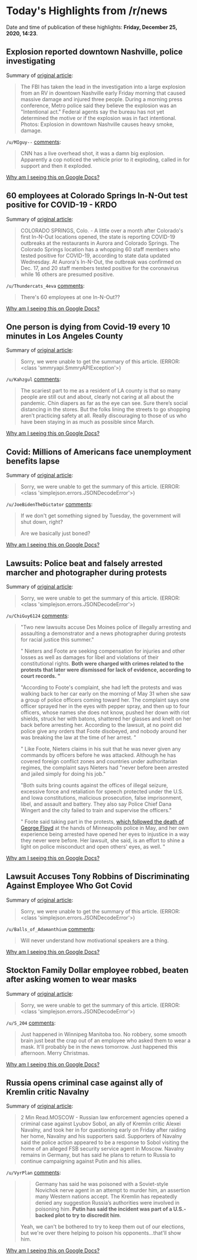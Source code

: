 # Today's Highlights from /r/news

Date and time of publication of these highlights: **Friday, December 25, 2020, 14:23**.

## Explosion reported downtown Nashville, police investigating

Summary of [original article](https://www.newschannel5.com/news/explosion-reported-downtown-nashville-police-investigating):

> The FBI has taken the lead in the investigation into a large explosion from an RV in downtown Nashville early Friday morning that caused massive damage and injured three people. During a morning press conference, Metro police said they believe the explosion was an "Intentional act." Federal agents say the bureau has not yet determined the motive or if the explosion was in fact intentional. Photos: Explosion in downtown Nashville causes heavy smoke, damage.

`/u/MIguy--` [comments](https://www.reddit.com/r/news/comments/kjze6e/explosion_reported_downtown_nashville_police/):

> CNN has a live overhead shot, it was a damn big explosion.  Apparently a cop noticed the vehicle prior to it exploding, called in for support and then it exploded.

[Why am I seeing this on Google Docs?](https://docs.google.com/document/d/1Dc6We63vOXIZsc0op-Bt4abqkYjXzOigalQqFxmvvbM/edit?usp=sharing)

## 60 employees at Colorado Springs In-N-Out test positive for COVID-19 - KRDO

Summary of [original article](https://krdo.com/news/top-stories/2020/12/24/60-employees-at-colorado-springs-in-n-out-test-positive-for-covid-19/):

> COLORADO SPRINGS, Colo. - A little over a month after Colorado's first In-N-Out locations opened, the state is reporting COVID-19 outbreaks at the restaurants in Aurora and Colorado Springs. The Colorado Springs location has a whopping 60 staff members who tested positive for COVID-19, according to state data updated Wednesday. At Aurora's In-N-Out, the outbreak was confirmed on Dec. 17, and 20 staff members tested positive for the coronavirus while 16 others are presumed positive.

`/u/Thundercats_4eva` [comments](https://www.reddit.com/r/news/comments/kk1vc2/60_employees_at_colorado_springs_innout_test/):

> There's 60 employees at one In-N-Out??

[Why am I seeing this on Google Docs?](https://docs.google.com/document/d/1Dc6We63vOXIZsc0op-Bt4abqkYjXzOigalQqFxmvvbM/edit?usp=sharing)

## One person is dying from Covid-19 every 10 minutes in Los Angeles County

Summary of [original article](https://www.cnn.com/2020/12/25/us/los-angeles-county-covid-19-deaths/index.html):

> Sorry, we were unable to get the summary of this article. (ERROR: <class 'smmryapi.SmmryAPIException'>)

`/u/Kahzgul` [comments](https://www.reddit.com/r/news/comments/kk3yxl/one_person_is_dying_from_covid19_every_10_minutes/):

> The scariest part to me as a resident of LA county is that so many people are still out and about, clearly not caring at all about the pandemic. Chin diapers as far as the eye can see. Sure there’s social distancing in the stores. But the folks lining the streets to go shopping aren’t practicing safety at all. Really discouraging to those of us who have been staying in as much as possible since March.

[Why am I seeing this on Google Docs?](https://docs.google.com/document/d/1Dc6We63vOXIZsc0op-Bt4abqkYjXzOigalQqFxmvvbM/edit?usp=sharing)

## Covid: Millions of Americans face unemployment benefits lapse

Summary of [original article](https://www.bbc.com/news/world-us-canada-55447731):

> Sorry, we were unable to get the summary of this article. (ERROR: <class 'simplejson.errors.JSONDecodeError'>)

`/u/JoeBidenTheDictator` [comments](https://www.reddit.com/r/news/comments/kk2hso/covid_millions_of_americans_face_unemployment/):

> If we don't get something signed by Tuesday, the government will shut down, right?
> 
> Are we basically just boned?

[Why am I seeing this on Google Docs?](https://docs.google.com/document/d/1Dc6We63vOXIZsc0op-Bt4abqkYjXzOigalQqFxmvvbM/edit?usp=sharing)

## Lawsuits: Police beat and falsely arrested marcher and photographer during protests

Summary of [original article](https://www.desmoinesregister.com/story/news/crime-and-courts/2020/12/24/des-moines-police-accused-beatings-false-arrests-george-floyd-protests/4038594001/):

> Sorry, we were unable to get the summary of this article. (ERROR: <class 'simplejson.errors.JSONDecodeError'>)

`/u/ChiGuy6124` [comments](https://www.reddit.com/r/news/comments/kk60zq/lawsuits_police_beat_and_falsely_arrested_marcher/):

> "Two new lawsuits accuse Des Moines police of illegally arresting and assaulting a demonstrator and a news photographer during protests for racial justice this summer."
> 
> " Nieters and Foote are seeking compensation for injuries and other losses as well as damages for libel and violations of their constitutional rights. **Both were charged with crimes related to the protests that later were dismissed for lack of evidence, according to court records. "**
> 
> "According to Foote's complaint, she had left the protests and was walking back to her car early on the morning of May 31 when she saw a group of police officers coming toward her. The complaint says one officer sprayed her in the eyes with pepper spray, and then up to four officers, whose names she does not know, pushed her down with riot shields, struck her with batons, shattered her glasses and knelt on her back before arresting her. According to the lawsuit, at no point did police give any orders that Foote disobeyed, and nobody around her was breaking the law at the time of her arrest. "
> 
> " Like Foote, Nieters claims in his suit that he was never given any commands by officers before he was attacked. Although he has covered foreign conflict zones and countries under authoritarian regimes, the complaint says Nieters had "never before been arrested and jailed simply for doing his job."
> 
> "Both suits bring counts against the offices of illegal seizure, excessive force and retaliation for speech protected under the U.S. and Iowa constitutions, malicious prosecution, false imprisonment, libel, and assault and battery. They also say Police Chief Dana Wingert and the city failed to train and supervise the officers."
> 
> " Foote said taking part in the protests, [which followed the death of George Floyd](https://www.desmoinesregister.com/picture-gallery/news/2020/06/08/george-floyd-protests-updates-on-demonstrations-in-iowa-des-moines-police-black-lives-matter/3161760001/) at the hands of Minneapolis police in May, and her own experience being arrested have opened her eyes to injustice in a way they never were before. Her lawsuit, she said, is an effort to shine a light on police misconduct and open others' eyes, as well. "

[Why am I seeing this on Google Docs?](https://docs.google.com/document/d/1Dc6We63vOXIZsc0op-Bt4abqkYjXzOigalQqFxmvvbM/edit?usp=sharing)

## Lawsuit Accuses Tony Robbins of Discriminating Against Employee Who Got Covid

Summary of [original article](https://www.nytimes.com/2020/12/24/business/tony-robbins-covid-lawsuit.html):

> Sorry, we were unable to get the summary of this article. (ERROR: <class 'simplejson.errors.JSONDecodeError'>)

`/u/Balls_of_Adamanthium` [comments](https://www.reddit.com/r/news/comments/kk3ni1/lawsuit_accuses_tony_robbins_of_discriminating/):

> Will never understand how motivational speakers are a thing.

[Why am I seeing this on Google Docs?](https://docs.google.com/document/d/1Dc6We63vOXIZsc0op-Bt4abqkYjXzOigalQqFxmvvbM/edit?usp=sharing)

## Stockton Family Dollar employee robbed, beaten after asking women to wear masks

Summary of [original article](https://www.abc10.com/article/news/local/stockton/stockton-police-searching-for-women-who-robbed-employee-refused-to-wear-masks/103-37b13691-93a1-4058-b43b-4568cd1e095b):

> Sorry, we were unable to get the summary of this article. (ERROR: <class 'simplejson.errors.JSONDecodeError'>)

`/u/S_204` [comments](https://www.reddit.com/r/news/comments/kjrbti/stockton_family_dollar_employee_robbed_beaten/):

> Just happened in Winnipeg Manitoba too. No robbery, some smooth brain just beat the crap out of an employee who asked them to wear a mask. It'll probably be in the news tomorrow. Just happened this afternoon. Merry Christmas.

[Why am I seeing this on Google Docs?](https://docs.google.com/document/d/1Dc6We63vOXIZsc0op-Bt4abqkYjXzOigalQqFxmvvbM/edit?usp=sharing)

## Russia opens criminal case against ally of Kremlin critic Navalny

Summary of [original article](https://www.reuters.com/article/us-russia-politics-opposition/russia-opens-criminal-case-against-ally-of-kremlin-critic-navalny-idUSKBN28Z0BW):

> 2 Min Read.MOSCOW - Russian law enforcement agencies opened a criminal case against Lyubov Sobol, an ally of Kremlin critic Alexei Navalny, and took her in for questioning early on Friday after raiding her home, Navalny and his supporters said. Supporters of Navalny said the police action appeared to be a response to Sobol visiting the home of an alleged FSB security service agent in Moscow. Navalny remains in Germany, but has said he plans to return to Russia to continue campaigning against Putin and his allies.

`/u/VyrPlan` [comments](https://www.reddit.com/r/news/comments/kjz9vg/russia_opens_criminal_case_against_ally_of/):

> >Germany has said he was poisoned with a Soviet-style Novichok nerve agent in an attempt to murder him, an assertion many Western nations accept. The Kremlin has repeatedly denied any suggestion Russia’s authorities were involved in poisoning him. **Putin has said the incident was part of a U.S.-backed plot to try to discredit him**.
> 
> Yeah, we can't be bothered to try to keep them out of our elections, but we're over there helping to poison his opponents...that'll show him.

[Why am I seeing this on Google Docs?](https://docs.google.com/document/d/1Dc6We63vOXIZsc0op-Bt4abqkYjXzOigalQqFxmvvbM/edit?usp=sharing)

